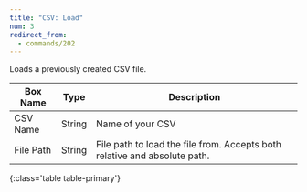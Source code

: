 ```yaml
---
title: "CSV: Load"
num: 3
redirect_from:
  - commands/202
---
```


Loads a previously created CSV file. 

| Box Name | Type | Description | 
|-------|--------|--------
|CSV Name|String|Name of your CSV
|File Path|String|File path to load the file from. Accepts both relative and absolute path.
{:class='table table-primary'}









